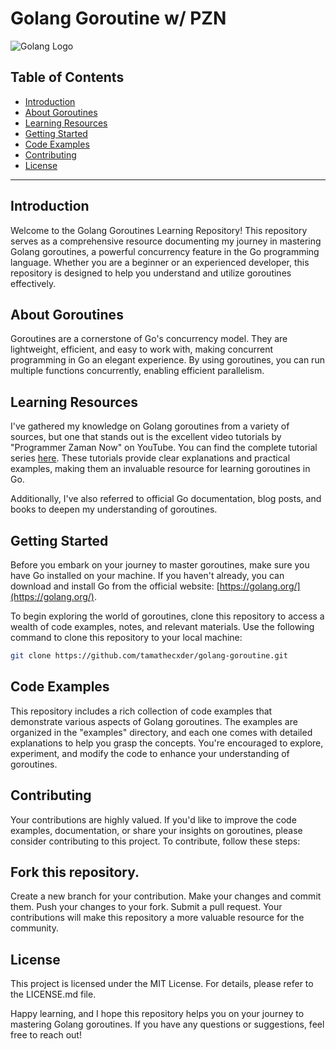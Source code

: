 # Golang Goroutine w/ PZN

![Golang Logo](https://miro.medium.com/v2/resize:fit:1400/1*dD8qcmhpjUlKxZ1GHmX1AQ.png)

## Table of Contents
- [Introduction](#introduction)
- [About Goroutines](#about-goroutines)
- [Learning Resources](#learning-resources)
- [Getting Started](#getting-started)
- [Code Examples](#code-examples)
- [Contributing](#contributing)
- [License](#license)

---

## Introduction

Welcome to the Golang Goroutines Learning Repository! This repository serves as a comprehensive resource documenting my journey in mastering Golang goroutines, a powerful concurrency feature in the Go programming language. Whether you are a beginner or an experienced developer, this repository is designed to help you understand and utilize goroutines effectively.

## About Goroutines

Goroutines are a cornerstone of Go's concurrency model. They are lightweight, efficient, and easy to work with, making concurrent programming in Go an elegant experience. By using goroutines, you can run multiple functions concurrently, enabling efficient parallelism.

## Learning Resources

I've gathered my knowledge on Golang goroutines from a variety of sources, but one that stands out is the excellent video tutorials by "Programmer Zaman Now" on YouTube. You can find the complete tutorial series [here](https://www.udemy.com/course/pemrograman-go-lang-pemula-sampai-mahir). These tutorials provide clear explanations and practical examples, making them an invaluable resource for learning goroutines in Go.

Additionally, I've also referred to official Go documentation, blog posts, and books to deepen my understanding of goroutines.

## Getting Started

Before you embark on your journey to master goroutines, make sure you have Go installed on your machine. If you haven't already, you can download and install Go from the official website: [https://golang.org/](https://golang.org/).

To begin exploring the world of goroutines, clone this repository to access a wealth of code examples, notes, and relevant materials. Use the following command to clone this repository to your local machine:

```bash
git clone https://github.com/tamathecxder/golang-goroutine.git
```

## Code Examples

This repository includes a rich collection of code examples that demonstrate various aspects of Golang goroutines. The examples are organized in the "examples" directory, and each one comes with detailed explanations to help you grasp the concepts. You're encouraged to explore, experiment, and modify the code to enhance your understanding of goroutines.

## Contributing

Your contributions are highly valued. If you'd like to improve the code examples, documentation, or share your insights on goroutines, please consider contributing to this project. To contribute, follow these steps:

## Fork this repository.

Create a new branch for your contribution.
Make your changes and commit them.
Push your changes to your fork.
Submit a pull request.
Your contributions will make this repository a more valuable resource for the community.

## License

This project is licensed under the MIT License. For details, please refer to the LICENSE.md file.

Happy learning, and I hope this repository helps you on your journey to mastering Golang goroutines. If you have any questions or suggestions, feel free to reach out!
